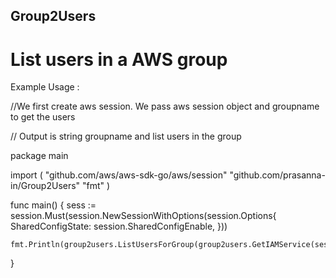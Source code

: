 ## Group2Users

List users in a AWS  group
=========================
  
Example Usage :


//We first create aws session. We pass aws session object and groupname to get the users 
	
// Output is string groupname and list users in the group
	

package main


import (
	"github.com/aws/aws-sdk-go/aws/session"
	"github.com/prasanna-in/Group2Users"
	"fmt"
)

func main() {
	sess := session.Must(session.NewSessionWithOptions(session.Options{
				SharedConfigState: session.SharedConfigEnable,
			}))
			
	
	fmt.Println(group2users.ListUsersForGroup(group2users.GetIAMService(sess),"GroupName"))
}




